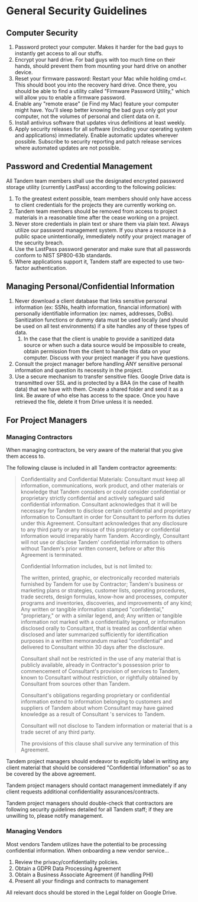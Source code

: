 # General Security Guidelines

## Computer Security

1. Password protect your computer. Makes it harder for the bad guys to instantly get access to all our stuffs.
2. Encrypt your hard drive. For bad guys with too much time on their hands, should prevent them from mounting your hard drive on another device.
3. Reset your firmware password: Restart your Mac while holding cmd+r. This should boot you into the recovery hard drive. Once there, you should be able to find a utility called "Firmware Password Utility," which will allow you to enable a firmware password.
4. Enable any "remote erase" (ie Find my Mac) feature your computer might have. You'll sleep better knowing the bad guys only got your computer, not the volumes of personal and client data on it.
5. Install antivirus software that updates virus definitions at least weekly.
6. Apply security releases for all software (including your operating system and applications) immediately. Enable automatic updates wherever possible. Subscribe to security reporting and patch release services where automated updates are not possible.

## Password and Credential Management

All Tandem team members shall use the designated encrypted password storage utility (currently LastPass) according to the following policies:

1.  To the greatest extent possible, team members should only have access to client credentials for the projects they are currently working on.
2.  Tandem team members should be removed from access to project materials in a reasonable time after the cease working on a project.
3.  Never store credentials in plain text or share them via plain text. Always utilize our password management system. If you share a resource in a public space unintentionally, immediately notify your project manager of the security breach.
4. Use the LastPass password generator and make sure that all passwords conform to NIST SP800-63b standards.
4. Where applications support it, Tandem staff are expected to use two-factor authentication.

## Managing Personal/Confidential Information

1.  Never download a client database that links sensitive personal information (ex: SSNs, health information, financial information) with personally identifiable information (ex: names, addresses, DoBs). Sanitization functions or dummy data must be used locally (and should be used on all test environments) if a site handles any of these types of data.
    1. In the case that the client is unable to provide a sanitized data source or when such a data source would be impossible to create, obtain permission from the client to handle this data on your computer. Discuss with your project manager if you have questions.
2.  Consult the project manager before handling ANY sensitive personal information and question its necessity in the project.
3. Use a secure mechanism to transfer sensitive files. Google Drive data is transmitted over SSL and is protected by a BAA (in the case of health data) that we have with them. Create a shared folder and send it as a link. Be aware of who else has access to the space. Once you have retrieved the file, delete it from Drive unless it is needed.

## For Project Managers

### Managing Contractors

When managing contractors, be very aware of the material that you give them access to.

The following clause is included in all Tandem contractor agreements:

> Confidentiality and Confidential Materials: Consultant must keep all
> information, communications, work product, and other materials or
> knowledge that Tandem considers or could consider confidential or
> proprietary strictly confidential and actively safeguard said
> confidential information. Consultant acknowledges that it will be
> necessary for Tandem to disclose certain confidential and proprietary
> information to Consultant in order for Consultant to perform its
> duties under this Agreement. Consultant acknowledges that any
> disclosure to any third party or any misuse of this proprietary or
> confidential information would irreparably harm Tandem. Accordingly,
> Consultant will not use or disclose Tandem' confidential information
> to others without Tandem's prior written consent, before or after this
> Agreement is terminated.
>
> Confidential Information includes, but is not limited to:
>
> The written, printed, graphic, or electronically recorded materials
> furnished by Tandem for use by Contractor; Tandem's business or
> marketing plans or strategies, customer lists, operating procedures,
> trade secrets, design formulas, know-how and processes, computer
> programs and inventories, discoveries, and improvements of any kind;
> Any written or tangible information stamped "confidential,"
> "proprietary," or with a similar legend, and; Any written or tangible
> information not marked with a confidentiality legend, or information
> disclosed orally to Consultant, that is treated as confidential when
> disclosed and later summarized sufficiently for identification
> purposes in a written memorandum marked "confidential" and delivered
> to Consultant within 30 days after the disclosure.
>
> Consultant shall not be restricted in the use of any material that is
> publicly available, already in Contractor's possession prior to
> commencement of Consultant's provision of services to Tandem, known to
> Consultant without restriction, or rightfully obtained by Consultant
> from sources other than Tandem.
>
> Consultant's obligations regarding proprietary or confidential
> information extend to information belonging to customers and suppliers
> of Tandem about whom Consultant may have gained knowledge as a result
> of Consultant 's services to Tandem.
>
> Consultant will not disclose to Tandem information or material that is
> a trade secret of any third party.
>
> The provisions of this clause shall survive any termination of this
> Agreement.


Tandem project managers should endeavor to explicitly label in writing any client material that should be considered "Confidential Information" so as to be covered by the above agreement.

Tandem project managers should contact management immediately if any client requests additional confidentiality assurances/contracts.

Tandem project managers should double-check that contractors are following security guidelines detailed for all Tandem staff; if they are unwilling to, please notify management.

### Managing Vendors

Most vendors Tandem utilizes have the potential to be processing confidential information. When onboarding a new vendor service...

1. Review the privacy/confidentiality policies.
2. Obtain a GDPR Data Processing Agreement
3. Obtain a Business Associate Agreement (if handling PHI)
4. Present all your findings and contracts to management

All relevant docs should be stored in the Legal folder on Google Drive.
